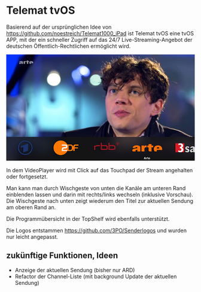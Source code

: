# Telemat tvOS

Basierend auf der ursprünglichen Idee von https://github.com/noestreich/Telemat1000_iPad ist Telemat tvOS eine tvOS APP, mit der ein schneller Zugriff auf das 24/7 Live-Streaming-Angebot der deutschen Öffentlich-Rechtlichen ermöglicht wird.

![Telemat Screenshot](telemat.jpg)

In dem VideoPlayer wird mit Click auf das Touchpad der Stream angehalten oder fortgesetzt.

Man kann man durch Wischgeste von unten die Kanäle am unteren Rand einblenden lassen und darin mit rechts/links wechseln (inklusive Vorschau). Die Wischgeste nach unten zeigt wiederum den Titel zur aktuellen Sendung am oberen Rand an.

Die Programmübersicht in der TopShelf wird ebenfalls unterstützt.

Die Logos entstammen https://github.com/3PO/Senderlogos und wurden nur leicht angepasst.

## zukünftige Funktionen, Ideen ##

- Anzeige der aktuellen Sendung (bisher nur ARD)
- Refactor der Channel-Liste (mit background Update der aktuellen Sendung)
